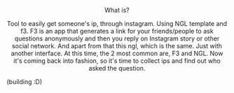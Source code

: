 <p align="center" 
   <h3>What is?</h3>
   </p>
  
<p align="center">
Tool to easily get someone's ip, through instagram. Using NGL template and f3. F3 is an app that generates a link for your friends/people to ask questions anonymously and then you reply on Instagram story or other social network. And apart from that this ngl, which is the same. Just with another interface. At this time, the 2 most common are, F3 and NGL. Now it's coming back into fashion, so it's time to collect ips and find out who asked the question.
</p>
(building :D)

